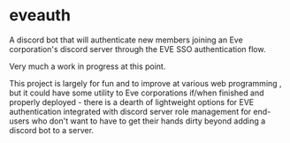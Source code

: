 # eveauth
A discord bot that will authenticate new members joining an Eve corporation's discord server through the EVE SSO authentication flow.

Very much a work in progress at this point.

This project is largely for fun and to improve at various web programming , but it could have some utility to Eve corporations if/when finished and properly deployed - there is a dearth of lightweight options for EVE authentication integrated with discord server role management for end-users who don't want to have to get their hands dirty beyond adding a discord bot to a server.
